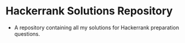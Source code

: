 # Hackerrank Solutions Repository
- A repository containing all my solutions for Hackerrank preparation questions.